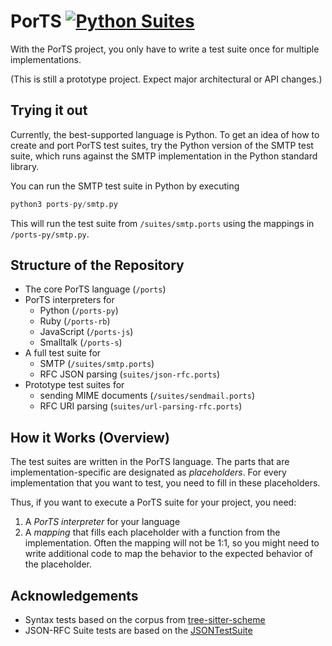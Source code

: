# PorTS [![Python Suites](https://github.com/codeZeilen/ports-prototype/actions/workflows/python-suites.yml/badge.svg)](https://github.com/codeZeilen/ports-prototype/actions/workflows/python-suites.yml)

With the PorTS project, you only have to write a test suite once for multiple implementations.

(This is still a prototype project. Expect major architectural or API changes.)

## Trying it out

Currently, the best-supported language is Python. To get an idea of how to create and port PorTS test suites, try the Python version of the SMTP test suite, which runs against the SMTP implementation in the Python standard library.

You can run the SMTP test suite in Python by executing

```Python
python3 ports-py/smtp.py
```

This will run the test suite from `/suites/smtp.ports` using the mappings in `/ports-py/smtp.py`.


## Structure of the Repository

- The core PorTS language (`/ports`)
- PorTS interpreters for 
  - Python (`/ports-py`) 
  - Ruby (`/ports-rb`)
  - JavaScript (`/ports-js`)
  - Smalltalk (`/ports-s`)
- A full test suite for 
  - SMTP (`/suites/smtp.ports`)
  - RFC JSON parsing (`suites/json-rfc.ports`)
- Prototype test suites for 
  - sending MIME documents (`/suites/sendmail.ports`) 
  - RFC URI parsing (`suites/url-parsing-rfc.ports`)


## How it Works (Overview)

The test suites are written in the PorTS language. The parts that are implementation-specific are designated as _placeholders_. For every implementation that you want to test, you need to fill in these placeholders.

Thus, if you want to execute a PorTS suite for your project, you need:

  1. A _PorTS interpreter_ for your language
  2. A _mapping_ that fills each placeholder with a function from the implementation. Often the mapping will not be 1:1, so you might need to write additional code to map the behavior to the expected behavior of the placeholder.


## Acknowledgements
- Syntax tests based on the corpus from [tree-sitter-scheme](https://github.com/6cdh/tree-sitter-scheme)
- JSON-RFC Suite tests are based on the [JSONTestSuite](https://github.com/nst/JSONTestSuite)